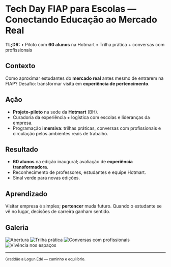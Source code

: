 # Tech Day FIAP para Escolas — Conectando Educação ao Mercado Real
**TL;DR:** • Piloto com **60 alunos** na Hotmart • Trilha prática + conversas com profissionais

## Contexto
Como aproximar estudantes do **mercado real** antes mesmo de entrarem na FIAP? Desafio: transformar visita em **experiência de pertencimento**.

## Ação
- **Projeto-piloto** na sede da **Hotmart** (BH).
- Curadoria da experiência + logística com escolas e lideranças da empresa.
- Programação **imersiva**: trilhas práticas, conversas com profissionais e circulação pelos ambientes reais de trabalho.

## Resultado
- **60 alunos** na edição inaugural; avaliação de **experiência transformadora**.
- Reconhecimento de professores, estudantes e equipe Hotmart.
- Sinal verde para novas edições.

## Aprendizado
Visitar empresa é simples; **pertencer** muda futuro. Quando o estudante se vê no lugar, decisões de carreira ganham sentido.

## Galeria
![Abertura](fotos/001-abertura.jpg)
![Trilha prática](fotos/002-trilhas.jpg)
![Conversas com profissionais](fotos/003-profissionais.jpg)
![Vivência nos espaços](fotos/004-espacos.jpg)

---
<sub>Gratidão a Logun Edé — caminho e equilíbrio.</sub>

